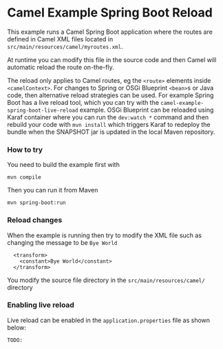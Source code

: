 Camel Example Spring Boot Reload
================================

This example runs a Camel Spring Boot application where the routes are defined in
Camel XML files located in `src/main/resources/camel/myroutes.xml`.

At runtime you can modify this file in the source code and then Camel will automatic reload
the route on-the-fly.

The reload only applies to Camel routes, eg the `<route>` elements inside `<camelContext>`.
For changes to Spring or OSGi Blueprint `<bean>`s or Java code, then alternative reload strategies
can be used. For example Spring Boot has a live reload tool, which you can try with the `camel-example-spring-boot-live-reload` example. OSGi Blueprint can be reloaded using Karaf container where you can run the `dev:watch *` command and
then rebuild your code with `mvn install` which triggers Karaf to redeploy the bundle when the SNAPSHOT jar is updated in the local Maven repository.

### How to try

You need to build the example first with

    mvn compile
    
Then you can run it from Maven
    
    mvn spring-boot:run
        
### Reload changes
    
When the example is running then try to modify the XML file such as changing the message to be `Bye World`
    
      <transform>
        <constant>Bye World</constant>
      </transform>

You modify the source file directory in the `src/main/resources/camel/` directory

### Enabling live reload

Live reload can be enabled in the `application.properties` file as shown below:

    TODO: